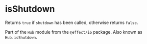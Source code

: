 # isShutdown

Returns `true` if `shutdown` has been called, otherwise returns `false`.

Part of the `Hub` module from the `@effect/io` package. Also known as `Hub.isShutdown`.

